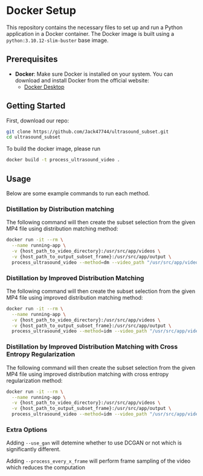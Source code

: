 # Docker Setup

This repository contains the necessary files to set up and run a Python application in a Docker container. The Docker image is built using a `python:3.10.12-slim-buster` base image.

## Prerequisites

- **Docker**: Make sure Docker is installed on your system. You can download and install Docker from the official website:
  - [Docker Desktop](https://www.docker.com/products/docker-desktop/)



## Getting Started

First, download our repo:
```bash
git clone https://github.com/Jack47744/ultrasound_subset.git
cd ultrasound_subset
```

To build the docker image, please run

```bash
docker build -t process_ultrasound_video .
```

## Usage
Below are some example commands to run each method.

### Distillation by Distribution matching
The following command will then create the subset selection from the given MP4 file using distribution matching method:
```bash
docker run -it --rm \
  --name running-app \
  -v {host_path_to_video_directory}:/usr/src/app/videos \
  -v {host_path_to_output_subset_frame}:/usr/src/app/output \
  process_ultrasound_video --method=dm --video_path "/usr/src/app/videos/{video_file_name}.MP4" --output_path "/usr/src/app/output" 
```

### Distillation by Improved Distribution Matching
The following command will then create the subset selection from the given MP4 file using improved distribution matching method:
```bash
docker run -it --rm \
  --name running-app \
  -v {host_path_to_video_directory}:/usr/src/app/videos \
  -v {host_path_to_output_subset_frame}:/usr/src/app/output \
  process_ultrasound_video --method=idm --video_path "/usr/src/app/videos/{video_file_name}.MP4" --output_path "/usr/src/app/output" 
```

### Distillation by Improved Distribution Matching with Cross Entropy Regularization
The following command will then create the subset selection from the given MP4 file using improved distribution matching with cross entropy regularization method:
```bash
docker run -it --rm \
  --name running-app \
  -v {host_path_to_video_directory}:/usr/src/app/videos \
  -v {host_path_to_output_subset_frame}:/usr/src/app/output \
  process_ultrasound_video --method=idm --video_path "/usr/src/app/videos/{video_file_name}.MP4" --output_path "/usr/src/app/output" 
```

### Extra Options
Adding ```--use_gan``` will detemine whether to use DCGAN or not which is significantly different.

Adding ```--process_every_x_frame``` will perform frame sampling of the video which reduces the computation

